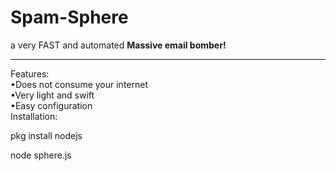 # Spam-Sphere
a very FAST and automated <b>Massive email bomber! </b>
<br><hr>
Features:<br>
•Does not consume your internet<br>
•Very light and swift <br>
•Easy configuration
<br>
Installation:

pkg install nodejs<br>

node sphere.js
